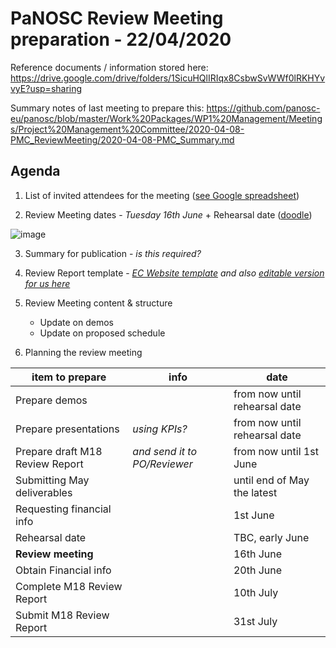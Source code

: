 PaNOSC Review Meeting preparation - 22/04/2020 
========================================================

Reference documents / information stored here: https://drive.google.com/drive/folders/1SicuHQlIRIqx8CsbwSvWWf0lRKHYvvyE?usp=sharing

Summary notes of last meeting to prepare this: https://github.com/panosc-eu/panosc/blob/master/Work%20Packages/WP1%20Management/Meetings/Project%20Management%20Committee/2020-04-08-PMC_ReviewMeeting/2020-04-08-PMC_Summary.md

Agenda
------	

1. List of invited attendees for the meeting ([see Google spreadsheet](https://docs.google.com/spreadsheets/d/1eDqc0xxNJBLl7xgu5iIYDnvbATENcIV7-Wr7vlP5Nf0/edit#gid=0))

2. Review Meeting dates - *Tuesday 16th June* + Rehearsal date ([doodle](https://doodle.com/poll/hsubfh5iuyk45iub))

![image](https://user-images.githubusercontent.com/42926461/79952856-5596a000-847b-11ea-9505-db7301781729.png)

3. Summary for publication - *is this required?*

4. Review Report template - *[EC Website template](https://ec.europa.eu/research/participants/docs/h2020-funding-guide/grants/grant-management/reports/periodic-reports_en.htm)* *and also [editable version for us here](https://docs.google.com/document/d/1S0Urn-BLYVrPDjUxCEpKYHMlK3jIHEhC/edit?dls=true)*

5. Review Meeting content & structure
   * Update on demos
   * Update on proposed schedule

6. Planning the review meeting

| item to prepare | info | date |
| --------------- | ---- | ---- |
| Prepare demos | | from now until rehearsal date |
| Prepare presentations | *using KPIs?* | from now until rehearsal date | 
| Prepare draft M18 Review Report | *and send it to PO/Reviewer* | from now until 1st June |
| Submitting May deliverables | | until end of May the latest |
| Requesting financial info | | 1st June |
| Rehearsal date | | TBC, early June |
| **Review meeting** | | 16th June |
| Obtain Financial info | | 20th June |
| Complete M18 Review Report | | 10th July |
| Submit M18 Review Report | | 31st July |

